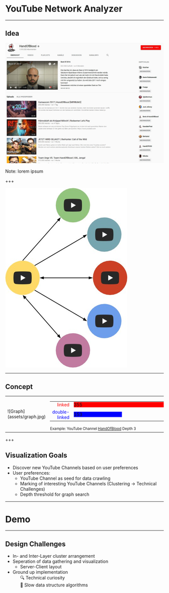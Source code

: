 # YouTube Network Analyzer
---
## Idea

<img src="assets/HoB.jpg" style="border:none;"/>

Note: lorem ipsum

+++

<img src="assets/links.jpg" style="border:none;"/>

---

## Concept
<table>
  <tr>
    <td>
      ![Graph](assets/graph.jpg)
    </td>
    <td>
      <div>
        <table style="border:none; ">
          <tr>
            <td style="text-align:right;">
              <span style="color:red;"> linked </span>
            </td>
            <td>
              <div style="width:355px; background-color:red;">
                355
              </div>
            </td>
          </tr>
          <tr>
            <td style="text-align:right;">
              <span style="color:blue;"> double-linked </span>
            </td>
            <td>
              <div style="width:153px; background-color:blue;">
                153
              </div>
            </td>
          </tr>
        </table>
        <small>Example: YouTube Channel <a href="https://www.youtube.com/user/HandIOfIBlood">HandOfBlood</a> Depth 3</small>
      </div>
    </td>
  </tr>
</table>




+++

## Visualization Goals

- Discover new YouTube Channels based on user preferences
- User preferences:
  - YouTube Channel as seed for data crawling
  - Marking of interesting YouTube Channels (Clustering -> Technical Challenges)
  - Depth threshold for graph search

---

# Demo

---

## Design Challenges

- In- and Inter-Layer cluster arrangement
- Seperation of data gathering and visualization
  - Server-Client layout
- Ground up implementation
  <ul style="list-style: none;">
    <li>🔍 Technical curiosity </li>
    <li>🐢 Slow data structure algorithms </li>
  </ul>
